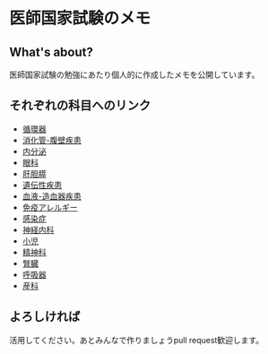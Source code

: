 
# 医師国家試験のメモ

## What's about?
医師国家試験の勉強にあたり個人的に作成したメモを公開しています。

## それぞれの科目へのリンク

* [循環器](/sub/cardiology.md)
* [消化管-腹壁疾患](/sub/duct.md)
* [内分泌](/sub/endocrine.md)
* [眼科](/sub/eye.md)
* [肝胆膵](/sub/HBP.md)
* [遺伝性疾患](/sub/heardity.md)
* [血液-造血器疾患](/sub/hematopoietic.md)
* [免疫アレルギー](/sub/Immune.md)
* [感染症](/sub/infection.md)
* [神経内科](/sub/neurology.md)
* [小児](/sub/pediatric.md)
* [精神科](/sub/psyco.md)
* [腎臓](/sub/renal.md)
* [呼吸器](/sub/respiratory.md)
* [産科](/sub/産科.md)

## よろしければ
活用してください。あとみんなで作りましょうpull request歓迎します。

